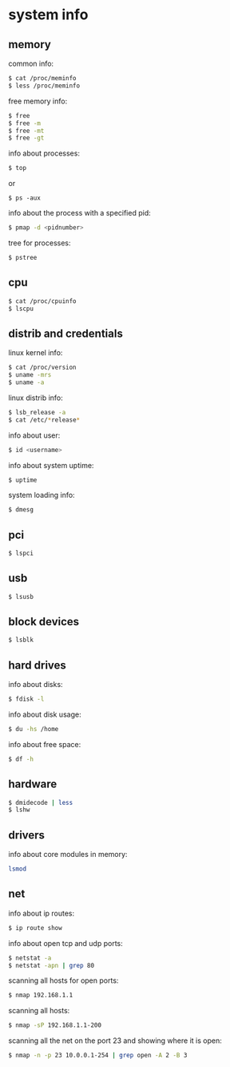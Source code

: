 # system info

## memory
common info:
```sh
$ cat /proc/meminfo 
$ less /proc/meminfo
```

free memory info:
```sh
$ free
$ free -m
$ free -mt
$ free -gt
```

info about processes:
```sh
$ top 
```
or 
```
$ ps -aux 
```

info about the process with a specified pid:
```sh
$ pmap -d <pidnumber>
```

tree for processes:
```sh
$ pstree
```


## cpu
```sh
$ cat /proc/cpuinfo
$ lscpu
```


## distrib and credentials
linux kernel info:
```sh
$ cat /proc/version
$ uname -mrs
$ uname -a
```

linux distrib info:
```sh
$ lsb_release -a
$ cat /etc/*release*
```

info about user:
```sh
$ id <username> 
```

info about system uptime:
```sh
$ uptime 
```

system loading info:
```sh
$ dmesg
```


## pci
```sh
$ lspci
```


## usb
```sh
$ lsusb
``` 


## block devices
```sh
$ lsblk
```


## hard drives
info about disks:
```sh
$ fdisk -l
```

info about disk usage:
```sh
$ du -hs /home
```

info about free space:
```sh
$ df -h
```


## hardware
```sh
$ dmidecode | less
$ lshw
```


## drivers
info about core modules in memory:
```sh
lsmod
```


## net
info about ip routes:
```sh
$ ip route show
```

info about open tcp and udp ports:
```sh
$ netstat -a
$ netstat -apn | grep 80
```

scanning all hosts for open ports:
```sh
$ nmap 192.168.1.1
```

scanning all hosts:
```sh
$ nmap -sP 192.168.1.1-200 
```

scanning all the net on the port 23 and showing where it is open:
```sh
$ nmap -n -p 23 10.0.0.1-254 | grep open -A 2 -B 3
```
